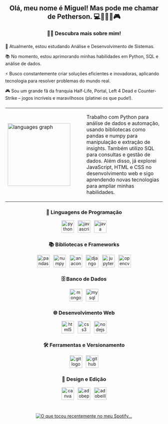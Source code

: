 <h2 align="center">Olá, meu nome é Miguel! Mas pode me chamar de Petherson. 💻🧑🏻‍💻🎮</h2>

<h3 align="center">👩‍💻  Descubra mais sobre mim!</h3>

###

<p align="left">
  🔭 Atualmente, estou estudando Análise e Desenvolvimento de Sistemas.<br>
  
  📚 No momento, estou aprimorando minhas habilidades em Python, SQL e análise de dados.<br>
  
  ⚡ Busco constantemente criar soluções eficientes e inovadoras, aplicando tecnologia para resolver problemas do mundo real.<br>
  
  🎮 Sou um grande fã da franquia Half-Life, Portal, Left 4 Dead e Counter-Strike – jogos incríveis e maravilhosos (platinei os que pude!).

</p>

### 

<table>
  <tr>
    <td width="50%">
      <img src="https://github-readme-stats.vercel.app/api/top-langs?username=pethersonzada&locale=pt-br&hide_title=false&layout=compact&card_width=400&langs_count=10&theme=gotham&hide_border=false" height="200" alt="languages graph" />
    </td>
    <td width="50%">
      <p>
        Trabalho com Python para análise de dados e automação, usando bibliotecas como pandas e numpy para manipulação e extração de insights. Também utilizo SQL para consultas e gestão de dados. Além disso, já explorei JavaScript, HTML e CSS no desenvolvimento web e sigo aprendendo novas tecnologias para ampliar minhas habilidades.
      </p>
    </td>
  </tr>
</table>


### 


###

<h3 align="center">🚀 Linguagens de Programação</h3>
<div align="center">
  <img src="https://skillicons.dev/icons?i=py" height="40" alt="python logo"  />
  <img width="4" />
  <img src="https://skillicons.dev/icons?i=js" height="40" alt="javascript logo"  />
  <img width="4" />
  <img src="https://cdn.jsdelivr.net/gh/devicons/devicon/icons/java/java-original.svg" height="40" alt="java logo"  />
</div>

<h3 align="center">📚 Bibliotecas e Frameworks</h3>
<div align="center">
  <img src="https://cdn.jsdelivr.net/gh/devicons/devicon/icons/pandas/pandas-original.svg" height="40" alt="pandas logo"  />
  <img width="4" />
  <img src="https://cdn.jsdelivr.net/gh/devicons/devicon/icons/numpy/numpy-original.svg" height="40" alt="numpy logo"  />
  <img width="4" />
  <img src="https://cdn.simpleicons.org/anaconda/44A833" height="40" alt="anaconda logo"  />
  <img width="4" />
  <img src="https://skillicons.dev/icons?i=django" height="40" alt="django logo"  />
  <img width="4" />
  <img src="https://cdn.simpleicons.org/jupyter/F37626" height="40" alt="jupyter logo"  />
  <img width="4" />
  <img src="https://cdn.jsdelivr.net/gh/devicons/devicon/icons/opencv/opencv-original.svg" height="40" alt="opencv logo"  />
</div>

<h3 align="center">🗄 Banco de Dados</h3>
<div align="center">
  <img src="https://cdn.simpleicons.org/mongodb/47A248" height="40" alt="mongodb logo"  />
  <img width="4" />
  <img src="https://cdn.jsdelivr.net/gh/devicons/devicon/icons/mysql/mysql-original.svg" height="40" alt="mysql logo"  />
</div>

<h3 align="center">🌐 Desenvolvimento Web</h3>
<div align="center">
  <img src="https://skillicons.dev/icons?i=html" height="40" alt="html5 logo"  />
  <img width="4" />
  <img src="https://cdn.simpleicons.org/css3/1572B6" height="40" alt="css3 logo"  />
  <img width="4" />
  <img src="https://cdn.jsdelivr.net/gh/devicons/devicon/icons/nodejs/nodejs-original.svg" height="40" alt="nodejs logo"  />
</div>

<h3 align="center">🛠 Ferramentas e Versionamento</h3>
<div align="center">
  <img src="https://skillicons.dev/icons?i=git" height="40" alt="git logo"  />
  <img width="4" />
  <img src="https://skillicons.dev/icons?i=github" height="40" alt="github logo"  />
</div>

<h3 align="center">🎨 Design e Edição</h3>
<div align="center">
  <img src="https://cdn.simpleicons.org/canva/00C4CC" height="40" alt="canva logo"  />
  <img width="4" />
  <img src="https://skillicons.dev/icons?i=ps" height="40" alt="adobephotoshop logo"  />
  <img width="4" />
  <img src="https://skillicons.dev/icons?i=ai" height="40" alt="adobeillustrator logo"  />
</div>

###


<br clear="both">
<div align="center">
  <a href="https://open.spotify.com/user/31k7d6y5farobdpko3ap4xtjf4ga">
    <img src="https://spotify-recently-played-readme.vercel.app/api?user=31k7d6y5farobdpko3ap4xtjf4ga&count=6&unique=true" alt="O que tocou recentemente no meu Spotify..."  />
  </a>
</div>

###
